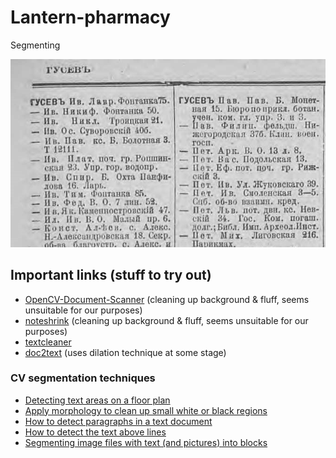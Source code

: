# Lantern-pharmacy

Segmenting 


![meow](https://raw.githubusercontent.com/sgt/lantern-pharmacy/master/test/data/crisp-small.jpg)


## Important links (stuff to try out)

* [OpenCV-Document-Scanner](https://github.com/andrewdcampbell/OpenCV-Document-Scanner) (cleaning up background & fluff, seems unsuitable for our purposes)
* [noteshrink](https://github.com/mzucker/noteshrink) (cleaning up background & fluff, seems unsuitable for our purposes)
* [textcleaner](http://www.fmwconcepts.com/imagemagick/textcleaner/index.php)
* [doc2text](https://github.com/jlsutherland/doc2text) (uses dilation technique at some stage)

### CV segmentation techniques

* [Detecting text areas on a floor plan](https://stackoverflow.com/questions/37771263)
* [Apply morphology to clean up small white or black regions](https://stackoverflow.com/questions/60906448)
* [How to detect paragraphs in a text document](https://stackoverflow.com/questions/57249273)
* [How to detect the text above lines](https://stackoverflow.com/questions/61199573)
* [Segmenting image files with text (and pictures) into blocks](https://stackoverflow.com/questions/61198983)
